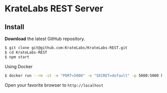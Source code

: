 # KrateLabs REST Server

## Install

**Download** the latest GitHub repository.

```bash
$ git clone git@github.com:KrateLabs/KrateLabs-REST.git
$ cd KrateLabs-REST
$ npm start
```

Using Docker

```bash
$ docker run --rm -it -e "PORT=5000" -e "SECRET=default" -p 5000:5000 kratelabs
```

Open your favorite browser to `http://localhost`
